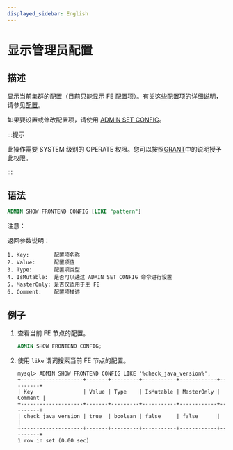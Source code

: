 ```yaml
---
displayed_sidebar: English
---
```


# 显示管理员配置

## 描述

显示当前集群的配置（目前只能显示 FE 配置项）。有关这些配置项的详细说明，请参见[配置](../../../administration/FE_configuration.md#fe-configuration-items)。

如果要设置或修改配置项，请使用 [ADMIN SET CONFIG](ADMIN_SET_CONFIG.md)。

:::提示

此操作需要 SYSTEM 级别的 OPERATE 权限。您可以按照[GRANT](../account-management/GRANT.md)中的说明授予此权限。

:::

## 语法

```sql
ADMIN SHOW FRONTEND CONFIG [LIKE "pattern"]
```

注意：

返回参数说明：

```plain text
1. Key:        配置项名称
2. Value:      配置项值
3. Type:       配置项类型 
4. IsMutable:  是否可以通过 ADMIN SET CONFIG 命令进行设置
5. MasterOnly: 是否仅适用于主 FE
6. Comment:    配置项描述 
```

## 例子

1. 查看当前 FE 节点的配置。

    ```sql
    ADMIN SHOW FRONTEND CONFIG;
    ```

2. 使用 `like` 谓词搜索当前 FE 节点的配置。 

    ```plain text
    mysql> ADMIN SHOW FRONTEND CONFIG LIKE '%check_java_version%';
    +--------------------+-------+---------+-----------+------------+---------+
    | Key                | Value | Type    | IsMutable | MasterOnly | Comment |
    +--------------------+-------+---------+-----------+------------+---------+
    | check_java_version | true  | boolean | false     | false      |         |
    +--------------------+-------+---------+-----------+------------+---------+
    1 row in set (0.00 sec)
    ```
